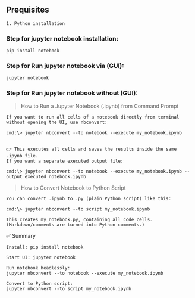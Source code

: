 ## Prequisites

    1. Python installation

### Step for jupyter notebook installation:

    pip install notebook


### Step for Run jupyter notebook via (GUI):
 
    jupyter notebook

### Step for Run jupyter notebook without (GUI):
   
> How to Run a Jupyter Notebook (.ipynb) from Command Prompt

    If you want to run all cells of a notebook directly from terminal without opening the UI, use nbconvert:

    cmd:\> jupyter nbconvert --to notebook --execute my_notebook.ipynb


    👉 This executes all cells and saves the results inside the same .ipynb file.
    If you want a separate executed output file:

    cmd:\> jupyter nbconvert --to notebook --execute my_notebook.ipynb --output executed_notebook.ipynb
    
> How to Convert Notebook to Python Script

    You can convert .ipynb to .py (plain Python script) like this:

    cmd:\> jupyter nbconvert --to script my_notebook.ipynb

    This creates my_notebook.py, containing all code cells. (Markdown/comments are turned into Python comments.)

✅ Summary

    Install: pip install notebook

    Start UI: jupyter notebook

    Run notebook headlessly:
    jupyter nbconvert --to notebook --execute my_notebook.ipynb

    Convert to Python script:
    jupyter nbconvert --to script my_notebook.ipynb
